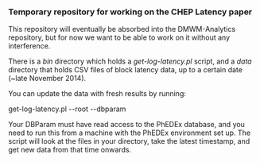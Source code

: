 ### Temporary repository for working on the CHEP Latency paper

This repository will eventually be absorbed into the DMWM-Analytics repository, but for now we want to be able to work on it without any interference.

There is a *bin* directory which holds a *get-log-latency.pl* script, and a *data* directory that holds CSV files of block latency data, up to a certain date (~late November 2014).

You can update the data with fresh results by running:

get-log-latency.pl --root <path to data files> --dbparam <path to your DBParam>

Your DBParam must have read access to the PhEDEx database, and you need to run this from a machine with the PhEDEx environment set up. The script will look at the files in your directory, take the latest timestamp, and get new data from that time onwards.
